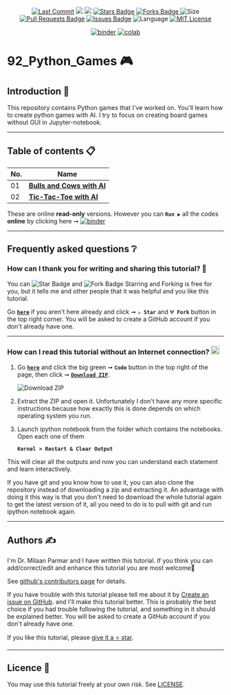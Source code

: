 <p align="center"> 
<a href="https://github.com/milaan9"><img src="https://img.shields.io/static/v1?logo=github&label=maintainer&message=milaan9&color=ff3300" alt="Last Commit"/></a> 
<!--<img src="https://badges.pufler.dev/created/milaan9/92_Python_Games" alt="Created"/>-->
<!--<a href="https://github.com/milaan9/92_Python_Games/graphs/commit-activity"><img src="https://img.shields.io/github/last-commit/milaan9/92_Python_Games.svg?colorB=ff8000&style=flat" alt="Last Commit"/> </a>-->
<a href="https://github.com/milaan9/92_Python_Games/pulse" alt="Activity"><img src="https://img.shields.io/github/commit-activity/m/milaan9/92_Python_Games.svg?colorB=teal&style=flat" /></a> 
<a href="https://hits.seeyoufarm.com"><img src="https://hits.seeyoufarm.com/api/count/incr/badge.svg?url=https%3A%2F%2Fgithub.com%2Fmilaan9%2F92_Python_Games&count_bg=%231DC92C&title_bg=%23555555&icon=&icon_color=%23E7E7E7&title=views&edge_flat=false"/></a>
<a href="https://github.com/milaan9/92_Python_Games/stargazers"><img src="https://img.shields.io/github/stars/milaan9/92_Python_Games.svg?colorB=1a53ff" alt="Stars Badge"/></a>
<a href="https://github.com/milaan9/92_Python_Games/network/members"><img src="https://img.shields.io/github/forks/milaan9/92_Python_Games" alt="Forks Badge"/> </a>
<img src="https://img.shields.io/github/repo-size/milaan9/92_Python_Games.svg?colorB=CC66FF&style=flat" alt="Size"/>
<a href="https://github.com/milaan9/92_Python_Games/pulls"><img src="https://img.shields.io/github/issues-pr/milaan9/92_Python_Games.svg?colorB=yellow&style=flat" alt="Pull Requests Badge"/></a>
<a href="https://github.com/milaan9/92_Python_Games/issues"><img src="https://img.shields.io/github/issues/milaan9/92_Python_Games.svg?colorB=yellow&style=flat" alt="Issues Badge"/></a>
<img src="https://img.shields.io/github/languages/top/milaan9/92_Python_Games.svg?colorB=996600&style=flat" alt="Language"/></a>
<a href="https://github.com/milaan9/92_Python_Games/blob/main/LICENSE"><img src="https://img.shields.io/badge/License-MIT-blueviolet.svg" alt="MIT License"/></a>
</p> 
<!--<img src="https://badges.pufler.dev/contributors/milaan9/01_Python_Introduction?size=50&padding=5&bots=true" alt="milaan9"/>-->

<p align="center"> 
<a href="https://mybinder.org/v2/gh/milaan9/92_Python_Games/HEAD"><img src="https://mybinder.org/badge_logo.svg" alt="binder"/></a>
<a href="https://githubtocolab.com/milaan9/92_Python_Games"><img src="https://colab.research.google.com/assets/colab-badge.svg" alt="colab"/></a> 
</p>    

# 92_Python_Games 🎮

## Introduction 👋

This repository contains Python games that I've worked on. You'll learn how to create python games with AI. I try to focus on creating board games without GUI in Jupyter-notebook.

---

## Table of contents 📋

| **No.** | **Name** | 
| ------- | -------- | 
| 01 | **[Bulls and Cows with AI](https://github.com/milaan9/92_Python_Games/tree/main/001_Bulls_and_Cows_with_AI)** |
| 02 | **[Tic-Tac-Toe with AI](https://github.com/milaan9/92_Python_Games/tree/main/002_Tic_Tac_Toe_with_AI)** |


These are online **read-only** versions. However you can **`Run ▶`**  all the codes **online** by clicking here ➞ <a href="https://mybinder.org/v2/gh/milaan9/92_Python_Games/HEAD"><img src="https://mybinder.org/badge_logo.svg" alt="binder"/></a>

---

## Frequently asked questions ❔

### How can I thank you for writing and sharing this tutorial? 🌷

You can <img src="https://img.shields.io/static/v1?label=%E2%AD%90 Star &message=if%20useful&style=style=flat&color=blue" alt="Star Badge"/> and <img src="https://img.shields.io/static/v1?label=%E2%B5%96 Fork &message=if%20useful&style=style=flat&color=blue" alt="Fork Badge"/> Starring and Forking is free for you, but it tells me and other people that it was helpful and you like this tutorial.

Go [**`here`**](https://github.com/milaan9/92_Python_Games) if you aren't here already and click ➞ **`✰ Star`** and **`ⵖ Fork`** button in the top right corner. You will be asked to create a GitHub account if you don't already have one.

---

### How can I read this tutorial without an Internet connection? <img alt="GIF" src="https://github.com/TheDudeThatCode/TheDudeThatCode/blob/master/Assets/hmm.gif" width="20" />

1. Go [**`here`**](https://github.com/milaan9/92_Python_Games) and click the big green ➞ **`Code`** button in the top right of the page, then click ➞ [**`Download ZIP`**](https://github.com/milaan9/92_Python_Games/archive/refs/heads/main.zip).

    ![Download ZIP](img/dnld_rep.png) 

2. Extract the ZIP and open it. Unfortunately I don't have any more specific instructions because how exactly this is done depends on which operating system you run.
    
3. Launch ipython notebook from the folder which contains the notebooks. Open each one of them
  
    **`Kernel > Restart & Clear Output`**
    
This will clear all the outputs and now you can understand each statement and learn interactively.

If you have git and you know how to use it, you can also clone the repository instead of downloading a zip and extracting it. An advantage with doing it this way is that you don't need to download the whole tutorial again to get the latest version of it, all you need to do is to pull with git and run ipython notebook again.

---

## Authors ✍️

I'm Dr. Milaan Parmar and I have written this tutorial. If you think you can add/correct/edit and enhance this tutorial you are most welcome🙏

See [github's contributors page](https://github.com/milaan9/92_Python_Games/graphs/contributors) for details.

If you have trouble with this tutorial please tell me about it by [Create an issue on GitHub](https://github.com/milaan9/92_Python_Games/issues/new). and I'll make this tutorial better. This is probably the best choice if you had trouble following the tutorial, and something in it should be explained better. You will be asked to create a GitHub account if you don't already have one.

If you like this tutorial, please [give it a ⭐ star](https://github.com/milaan9/92_Python_Games).

---

## Licence 📜

You may use this tutorial freely at your own risk. See [LICENSE](./LICENSE).
